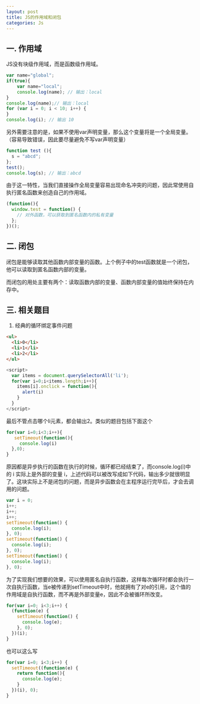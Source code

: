 ```yaml
---
layout: post
title: JS的作用域和闭包
categories: Js
---
```


## 一. 作用域

JS没有块级作用域，而是函数级作用域。

```javascript
var name="global";
if(true){
    var name="local";
    console.log(name); // 输出：local
}
console.log(name);// 输出：local
for (var i = 0; i < 10; i++) {
}
console.log(i); // 输出 10
```

另外需要注意的是，如果不使用var声明变量，那么这个变量将是一个全局变量。（容易导致错误，因此要尽量避免不写var声明变量）

```javascript
function test (){
  s = "abcd";
};
test();
console.log(s); // 输出：abcd
```

由于这一特性，当我们直接操作全局变量容易出现命名冲突的问题，因此常使用自执行匿名函数来创造自己的作用域。

```javascript
(function(){
  window.test = function() {
    // 对外函数，可以获取到匿名函数内的私有变量
  };
})();
```

## 二. 闭包

闭包是能够读取其他函数内部变量的函数。上个例子中的test函数就是一个闭包，他可以读取到匿名函数内部的变量。

而闭包的用处主要有两个：读取函数内部的变量、函数内部变量的值始终保持在内存中。

## 三. 相关题目

1. 经典的循环绑定事件问题

```html
<ul>
  <li>0</li>
  <li>1</li>
  <li>2</li>
</ul>
```

```javascript
<script>
  var items = document.querySelectorAll('li');
  for(var i=0;i<items.length;i++){
    items[i].onclick = function(){
      alert(i)
    }
  }
</script>
```

最后不管点击哪个li元素，都会输出2。类似的题目包括下面这个

```javascript
for(var i=0;i<3;i++){
   setTimeout(function(){
     console.log(i)
  },0);
}
```

原因都是异步执行的函数在执行的时候，循环都已经结束了，而console.log(i)中的 i 实际上是外部的变量 i，上述代码可以被改写成如下代码，输出多少就很明显了。这块实际上不是闭包的问题，而是异步函数会在主程序运行完毕后，才会去调用的问题。

```javascript
var i = 0;
i++;
i++;
i++;
setTimeout(function() {
  console.log(i);
}, 0);
setTimeout(function() {
  console.log(i);
}, 0);
setTimeout(function() {
  console.log(i);
}, 0);
```

为了实现我们想要的效果，可以使用匿名自执行函数，这样每次循环时都会执行一次自执行函数，当e被传递到setTimeout中时，他就拥有了对e的引用，这个值的作用域是自执行函数，而不再是外部变量e，因此不会被循环所改变。

```javascript
for(var i=0; i<3;i++) {
  (function(e) {
    setTimeout(function() {
      console.log(e);
    }, 0);
  })(i);
}
```

也可以这么写

```javascript
for(var i=0; i<3;i++) {
  setTimeout((function(e) {
    return function(){
      console.log(e);
    }
  })(i), 0);
}
```